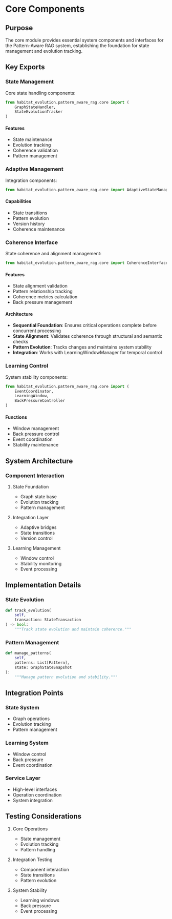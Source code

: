 # Core Components

## Purpose

The core module provides essential system components and interfaces for the Pattern-Aware RAG system, establishing the foundation for state management and evolution tracking.

## Key Exports

### State Management

Core state handling components:

```python
from habitat_evolution.pattern_aware_rag.core import (
    GraphStateHandler,
    StateEvolutionTracker
)
```

#### Features
- State maintenance
- Evolution tracking
- Coherence validation
- Pattern management

### Adaptive Management

Integration components:

```python
from habitat_evolution.pattern_aware_rag.core import AdaptiveStateManager
```

#### Capabilities
- State transitions
- Pattern evolution
- Version history
- Coherence maintenance

### Coherence Interface

State coherence and alignment management:

```python
from habitat_evolution.pattern_aware_rag.core import CoherenceInterface
```

#### Features
- State alignment validation
- Pattern relationship tracking
- Coherence metrics calculation
- Back pressure management

#### Architecture
- **Sequential Foundation**: Ensures critical operations complete before concurrent processing
- **State Alignment**: Validates coherence through structural and semantic checks
- **Pattern Evolution**: Tracks changes and maintains system stability
- **Integration**: Works with LearningWindowManager for temporal control

### Learning Control

System stability components:

```python
from habitat_evolution.pattern_aware_rag.core import (
    EventCoordinator,
    LearningWindow,
    BackPressureController
)
```

#### Functions
- Window management
- Back pressure control
- Event coordination
- Stability maintenance

## System Architecture

### Component Interaction
1. State Foundation
   - Graph state base
   - Evolution tracking
   - Pattern management

2. Integration Layer
   - Adaptive bridges
   - State transitions
   - Version control

3. Learning Management
   - Window control
   - Stability monitoring
   - Event processing

## Implementation Details

### State Evolution
```python
def track_evolution(
    self,
    transaction: StateTransaction
) -> bool:
    """Track state evolution and maintain coherence."""
```

### Pattern Management
```python
def manage_patterns(
    self,
    patterns: List[Pattern],
    state: GraphStateSnapshot
):
    """Manage pattern evolution and stability."""
```

## Integration Points

### State System
- Graph operations
- Evolution tracking
- Pattern management

### Learning System
- Window control
- Back pressure
- Event coordination

### Service Layer
- High-level interfaces
- Operation coordination
- System integration

## Testing Considerations

1. Core Operations
   - State management
   - Evolution tracking
   - Pattern handling

2. Integration Testing
   - Component interaction
   - State transitions
   - Pattern evolution

3. System Stability
   - Learning windows
   - Back pressure
   - Event processing
